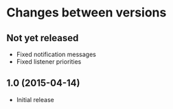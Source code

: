 # Changes between versions

## Not yet released

* Fixed notification messages
* Fixed listener priorities

## 1.0 (2015-04-14)

* Initial release
